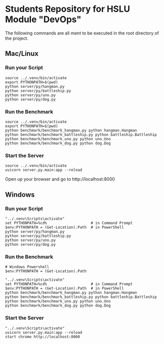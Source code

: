 # Students Repository for HSLU Module "DevOps"

The following commands are all ment to be executed in the root directory of the project.

## Mac/Linux
### Run your Script
````
source ../.venv/bin/activate
export PYTHONPATH=$(pwd)
python server/py/hangman.py
python server/py/battleship.py
python server/py/uno.py
python server/py/dog.py
````

### Run the Benchmark
````
source ../.venv/bin/activate
export PYTHONPATH=$(pwd)
python benchmark/benchmark_hangman.py python hangman.Hangman
python benchmark/benchmark_battleship.py python battleship.Battleship
python benchmark/benchmark_uno.py python uno.Uno
python benchmark/benchmark_dog.py python dog.Dog
````

### Start the Server
````
source ../.venv/bin/activate
uvicorn server.py.main:app --reload
````
Open up your browser and go to http://localhost:8000


## Windows
### Run your Script
````
"../.venv\Scripts\activate"
set PYTHONPATH=%cd%                    # in Command Prompt
$env:PYTHONPATH = (Get-Location).Path  # in PowerShell
python server/py/hangman.py
python server/py/battleship.py
python server/py/uno.py
python server/py/dog.py
````

### Run the Benchmark
````
# Windows Powershell
$env:PYTHONPATH = (Get-Location).Path

"../.venv\Scripts\activate"
set PYTHONPATH=%cd%                    # in Command Prompt
$env:PYTHONPATH = (Get-Location).Path  # in PowerShell
python benchmark/benchmark_hangman.py python hangman.Hangman
python benchmark/benchmark_battleship.py python battleship.Battleship
python benchmark/benchmark_uno.py python uno.Uno
python benchmark/benchmark_dog.py python dog.Dog
````

### Start the Server
````
"../.venv\Scripts\activate"
uvicorn server.py.main:app --reload
start chrome http://localhost:8000
````